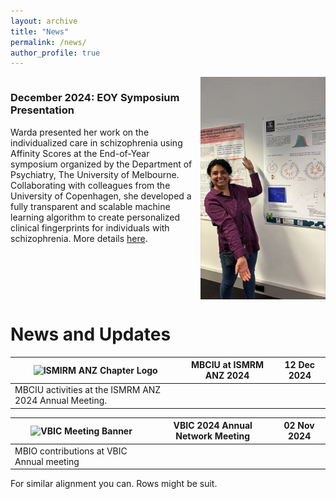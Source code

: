 ```yaml
---
layout: archive
title: "News"
permalink: /news/
author_profile: true
---
```



<div style="display: flex; align-items: stretch;">
  <div style="flex: 1; padding-right: 10px;">
    <h3>December 2024: EOY Symposium Presentation</h3>
    <p>
      Warda presented her work on the individualized care in schizophrenia using Affinity Scores at the End-of-Year symposium organized by the Department of Psychiatry, The University of Melbourne. Collaborating with colleagues from the University of Copenhagen, she developed a fully transparent and scalable machine learning algorithm to create personalized clinical fingerprints for individuals with schizophrenia. More details 
      <a href="https://www.nature.com/articles/s41398-022-02084-9" target="_blank">here</a>.
    </p>
  </div>
  <div style="display: flex; align-items: center;">
    <img src="/images/warda_DoP_2024.jpeg" alt="Warda presenting her work" style="height: 100%; max-width: 200px; object-fit: cover;">
  </div>
</div>

# News and Updates

| **![ISMIRM ANZ Chapter Logo](https://via.placeholder.com/100x50)** | **MBCIU at ISMRM ANZ 2024**                                      | **12 Dec 2024** |
|--------------------------------------------------------------------|------------------------------------------------------------------|-----------------|
| MBCIU activities at the ISMRM ANZ 2024 Annual Meeting.             |                                                                  |                 |

| **![VBIC Meeting Banner](https://via.placeholder.com/100x50)**     | **VBIC 2024 Annual Network Meeting**                             | **02 Nov 2024** |
|--------------------------------------------------------------------|------------------------------------------------------------------|-----------------|
| MBIO contributions at VBIC Annual meeting                          | 

For similar alignment you can. Rows might be suit.
